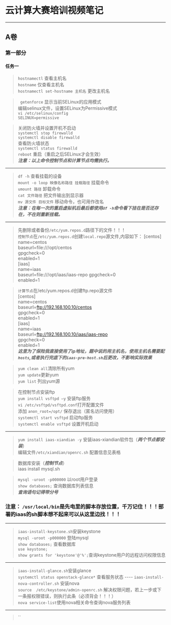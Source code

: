 # 云计算大赛培训视频笔记


----------


## A卷
### 第一部分
#### 任务一

> `hostnamectl`       查看主机名  
> `hostname`    仅查看主机名  
> `hostnamectl set-hostname 主机名` 更改主机名

> ` getenforce` 显示当前SELinux的应用模式   
> 编辑selinux文件，设置SELinux为Permissive模式  
`vi /etc/selinux/config`  
`SELINUX=permissive`

> 关闭防火墙并设置开机不启动  
>`systemctl stop firewalld`  
`systemctl disable firewalld`  
> 查看防火墙状态  
> `systemctl status firewalld`  
>`reboot` 重启（重启之后SELinux才会生效）  
 ***注意：以上命令控制节点和计算节点均需执行。*** 
----
> `df -h`     查看挂载的设备  
> `mount -o loop 映像名称路径 挂载路径` 挂载命令  
>`umount 路径` 卸载命令  
>`cat 文件路径` 把文件输出到显示器  
> `mv 源文件 目标文件` 移动命令，也可用作改名  
***注意：在每一次的重启虚拟机后最后都使用`df -h`命令看下挂在是否还存在，不在则重新挂载。***
----
> 先删除或者备份`/etc/yum.repos.d`路径下的文件！！！  
> `控制节点`在`/etc/yum.repos.d`创建`local.repo`源文件,内容如下：
> [centos]  
name=centos  
baseurl=file:///opt/centos  
gpgcheck=0  
enabled=1  
[iaas]  
name=iaas  
baseurl=file:///opt/iaas/iaas-repo
gpgcheck=0  
enabled=1 

> `计算节点`在/etc/yum.repos.d创建ftp.repo源文件  
[centos]  
name=centos  
baseurl=ftp://192.168.100.10/centos  
gpgcheck=0  
enabled=1  
[iaas]  
name=iaas  
baseurl=ftp://192.168.100.10/iaas/iaas-repo  
gpgcheck=0  
enabled=1  
***这里为了保险我直接使用了ip地址，题中说的用主机名，使用主机名需要配`hosts`,或者执行完底下的`iaas-pre-host.sh`后更改，不影响实际效果***  

> `yum clean all`清除所有yum  
`yum update`更新yum  
`yum list` 列出yum源  

> 在控制节点安装ftp  
> `yum install vsftpd –y` 安装ftp服务  
> `vi /etc/vsftpd/vsftpd.conf`打开配置文件  
> 添加 `anon_root=/opt/` 保存退出（匿名访问使用）  
> `systemctl start vsftpd` 启动ftp服务  
> `systemctl enable vsftpd` 设置开机启动  
----
> `yum install iaas-xiandian -y` 安装iaas-xiandian软件包（***两个节点都安装***）    
> 编辑文件`/etc/xiandian/openrc.sh` 配置信息见表格    

> 数据库安装（***控制节点***）  
> iaas install mysql.sh  

> `mysql -uroot -p000000` 以root用户登录    
> `show databases;` 查询数据库列表信息  
***查询语句记得带分号***     

### 注意： `/usr/local/bin`是先电里的脚本存放位置，千万记住！！！部署的iaas的sh脚本想不起来可以从这里边找！！！
----
> `iaas-install-keystone.sh`安装keystone  
> `mysql -uroot -p000000` 登陆mysql  
> `show databases;` 查看数据库   
> `use keystone;`  
> `show grants for 'keystone'@'%';`查询keystone用户的远程访问权限信息  
----
> `iaas-install-glance.sh`安装glance  
> `systemctl status openstack-glance*` 查看服务状态 ----
> `iaas-install-nova-controller.sh` 安装nova  
> `source  /etc/keystone/admin-openrc.sh`  解决权限问题，若上一步或下一条报权限错误，则执行此条（必须背会！！！）  
> `nova service-list`使用nova相关命令查询nova服务列表  
----
> ``
